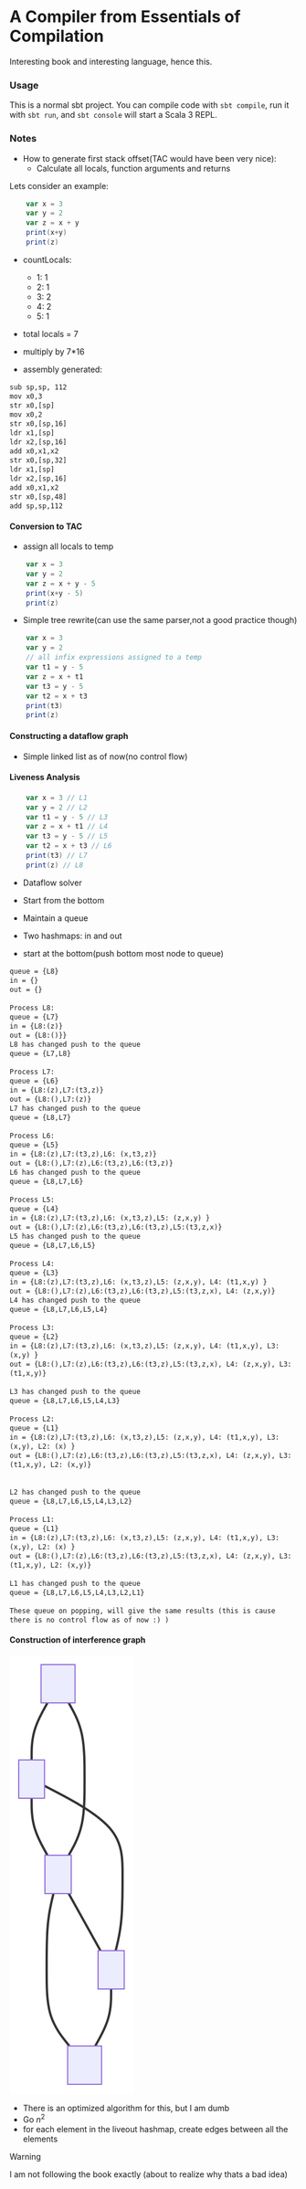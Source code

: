 # A Compiler from Essentials of Compilation

Interesting book and interesting language, hence this.

### Usage

This is a normal sbt project. You can compile code with `sbt compile`, run it with `sbt run`, and `sbt console` will start a Scala 3 REPL.

### Notes

- How to generate first stack offset(TAC would have been very nice):
  - Calculate all locals, function arguments and returns

Lets consider an example:

```scala
    var x = 3
    var y = 2
    var z = x + y
    print(x+y)
    print(z)
```

- countLocals:

  - 1: 1
  - 2: 1
  - 3: 2
  - 4: 2
  - 5: 1

- total locals = 7

- multiply by 7\*16

- assembly generated:

```arm
sub sp,sp, 112
mov x0,3
str x0,[sp]
mov x0,2
str x0,[sp,16]
ldr x1,[sp]
ldr x2,[sp,16]
add x0,x1,x2
str x0,[sp,32]
ldr x1,[sp]
ldr x2,[sp,16]
add x0,x1,x2
str x0,[sp,48]
add sp,sp,112

```

#### Conversion to TAC

- assign all locals to temp

```scala
    var x = 3
    var y = 2
    var z = x + y - 5
    print(x+y - 5)
    print(z)
```

- Simple tree rewrite(can use the same parser,not a good practice though)

```scala
    var x = 3
    var y = 2
    // all infix expressions assigned to a temp
    var t1 = y - 5
    var z = x + t1
    var t3 = y - 5
    var t2 = x + t3
    print(t3)
    print(z)
```

#### Constructing a dataflow graph

- Simple linked list as of now(no control flow)

#### Liveness Analysis

```scala
    var x = 3 // L1
    var y = 2 // L2
    var t1 = y - 5 // L3
    var z = x + t1 // L4
    var t3 = y - 5 // L5
    var t2 = x + t3 // L6
    print(t3) // L7
    print(z) // L8
```

- Dataflow solver
- Start from the bottom

- Maintain a queue
- Two hashmaps: in and out
- start at the bottom(push bottom most node to queue)

```
queue = {L8}
in = {}
out = {}

Process L8:
queue = {L7}
in = {L8:(z)}
out = {L8:()}}
L8 has changed push to the queue
queue = {L7,L8}

Process L7:
queue = {L6}
in = {L8:(z),L7:(t3,z)}
out = {L8:(),L7:(z)}
L7 has changed push to the queue
queue = {L8,L7}

Process L6:
queue = {L5}
in = {L8:(z),L7:(t3,z),L6: (x,t3,z)}
out = {L8:(),L7:(z),L6:(t3,z),L6:(t3,z)}
L6 has changed push to the queue
queue = {L8,L7,L6}

Process L5:
queue = {L4}
in = {L8:(z),L7:(t3,z),L6: (x,t3,z),L5: (z,x,y) }
out = {L8:(),L7:(z),L6:(t3,z),L6:(t3,z),L5:(t3,z,x)}
L5 has changed push to the queue
queue = {L8,L7,L6,L5}

Process L4:
queue = {L3}
in = {L8:(z),L7:(t3,z),L6: (x,t3,z),L5: (z,x,y), L4: (t1,x,y) }
out = {L8:(),L7:(z),L6:(t3,z),L6:(t3,z),L5:(t3,z,x), L4: (z,x,y)}
L4 has changed push to the queue
queue = {L8,L7,L6,L5,L4}

Process L3:
queue = {L2}
in = {L8:(z),L7:(t3,z),L6: (x,t3,z),L5: (z,x,y), L4: (t1,x,y), L3: (x,y) }
out = {L8:(),L7:(z),L6:(t3,z),L6:(t3,z),L5:(t3,z,x), L4: (z,x,y), L3: (t1,x,y)}

L3 has changed push to the queue
queue = {L8,L7,L6,L5,L4,L3}

Process L2:
queue = {L1}
in = {L8:(z),L7:(t3,z),L6: (x,t3,z),L5: (z,x,y), L4: (t1,x,y), L3: (x,y), L2: (x) }
out = {L8:(),L7:(z),L6:(t3,z),L6:(t3,z),L5:(t3,z,x), L4: (z,x,y), L3: (t1,x,y), L2: (x,y)}


L2 has changed push to the queue
queue = {L8,L7,L6,L5,L4,L3,L2}

Process L1:
queue = {L1}
in = {L8:(z),L7:(t3,z),L6: (x,t3,z),L5: (z,x,y), L4: (t1,x,y), L3: (x,y), L2: (x) }
out = {L8:(),L7:(z),L6:(t3,z),L6:(t3,z),L5:(t3,z,x), L4: (z,x,y), L3: (t1,x,y), L2: (x,y)}

L1 has changed push to the queue
queue = {L8,L7,L6,L5,L4,L3,L2,L1}

These queue on popping, will give the same results (this is cause there is no control flow as of now :) )

```

#### Construction of interference graph

![Interference graph](./interferenceGraph.svg)

- There is an optimized algorithm for this, but I am dumb
- Go $n^2$
- for each element in the liveout hashmap, create edges between all the elements

> [!WARNING]
> I am not following the book exactly (about to realize why thats a bad idea)
